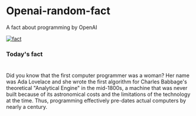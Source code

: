 
# Openai-random-fact
 A fact about programming by OpenAI

[![fact](https://github.com/MarioVidoni/openai-daily-fact/actions/workflows/main.yml/badge.svg)](https://github.com/MarioVidoni/openai-daily-fact/actions/workflows/main.yml)

### Today's fact
# 
Did you know that the first computer programmer was a woman? Her name was Ada Lovelace and she wrote the first algorithm for Charles Babbage's theoretical "Analytical Engine" in the mid-1800s, a machine that was never built because of its astronomical costs and the limitations of the technology at the time. Thus, programming effectively pre-dates actual computers by nearly a century.